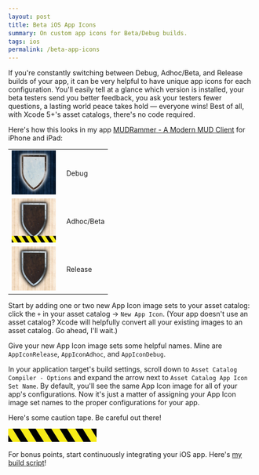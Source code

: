 ```yaml
---
layout: post
title: Beta iOS App Icons
summary: On custom app icons for Beta/Debug builds.
tags: ios
permalink: /beta-app-icons
---
```


If you're constantly switching between Debug, Adhoc/Beta, and Release builds of your app, it can be very helpful to have unique app icons for each configuration. You'll easily tell at a glance which version is installed, your beta testers send you better feedback, you ask your testers fewer questions, a lasting world peace takes hold &mdash; everyone wins! Best of all, with Xcode 5+'s asset catalogs, there's no code required.

Here's how this looks in my app [MUDRammer - A Modern MUD Client](https://itunes.apple.com/us/app/mudrammer-a-modern-mud-client/id597157072?mt=8) for iPhone and iPad:

|  |  |
|:-|:--|
| <img src="/img/mr-dev.png" width="90" height="90" alt="MUDRammer Debug" /> | &nbsp;&nbsp;Debug | 
| <img src="/img/mr-adhoc.png" width="90" height="90" alt="MUDRammer Adhoc/Beta" /> | &nbsp;&nbsp;Adhoc/Beta |
| <img src="/img/mr-release.png" width="90" height="90" alt="MUDRammer Release" /> | &nbsp;&nbsp;Release |

Start by adding one or two new App Icon image sets to your asset catalog: click the `+` in your asset catalog &rarr; `New App Icon`. (Your app doesn't use an asset catalog? Xcode will helpfully convert all your existing images to an asset catalog. Go ahead, I'll wait.)

Give your new App Icon image sets some helpful names. Mine are `AppIconRelease`, `AppIconAdhoc`, and `AppIconDebug`.

In your application target's build settings, scroll down to `Asset Catalog Compiler - Options` and expand the arrow next to `Asset Catalog App Icon Set Name`. By default, you'll see the same App Icon image for all of your app's configurations. Now it's just a matter of assigning your App Icon image set names to the proper configurations for your app.

Here's some caution tape. Be careful out there!

![DANGER](/img/caution-tape.png)

For bonus points, start continuously integrating your iOS app. Here's [my build script](https://github.com/splinesoft/SSBuild)!
